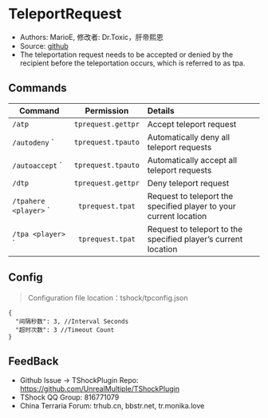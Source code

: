 # TeleportRequest

- Authors: MarioE, 修改者: Dr.Toxic，肝帝熙恩
- Source: [github](https://github.com/MarioE/TeleportRequest)
- The teleportation request needs to be accepted or denied by the recipient before the teleportation occurs, which is referred to as tpa.

## Commands

| Command               |     Permission     | Details                                                           |
|-----------------------|:------------------:|:------------------------------------------------------------------|
| `/atp`                | `tprequest.gettpr` | Accept teleport request                                           |
| `/autodeny` `         | `tprequest.tpauto` | 	Automatically deny all teleport requests                         |
| `/autoaccept` `       | `tprequest.tpauto` | 	Automatically accept all teleport requests                       |
| `/dtp`                | `tprequest.gettpr` | 	Deny teleport request                                            |
| `/tpahere <player>` ` |  `tprequest.tpat`  | Request to teleport the specified player to your current location |
| `/tpa <player>` `     |  `tprequest.tpat`  | Request to teleport to the specified player’s current location    |


## Config
> Configuration file location：tshock/tpconfig.json
```json5
{
  "间隔秒数": 3, //Interval Seconds
  "超时次数": 3 //Timeout Count
}
```
## FeedBack
- Github Issue -> TShockPlugin Repo: https://github.com/UnrealMultiple/TShockPlugin
- TShock QQ Group: 816771079
- China Terraria Forum: trhub.cn, bbstr.net, tr.monika.love
